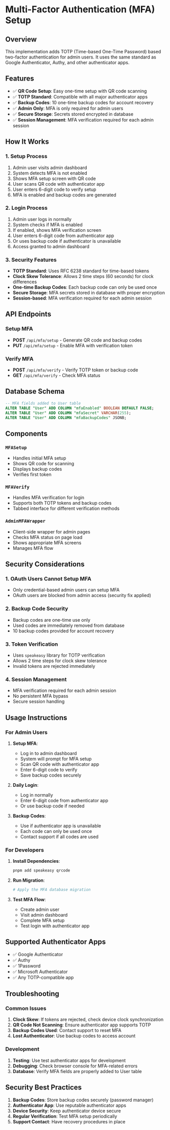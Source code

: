 # Multi-Factor Authentication (MFA) Setup

## Overview

This implementation adds TOTP (Time-based One-Time Password) based two-factor authentication for admin users. It uses the same standard as Google Authenticator, Authy, and other authenticator apps.

## Features

- ✅ **QR Code Setup**: Easy one-time setup with QR code scanning
- ✅ **TOTP Standard**: Compatible with all major authenticator apps
- ✅ **Backup Codes**: 10 one-time backup codes for account recovery
- ✅ **Admin Only**: MFA is only required for admin users
- ✅ **Secure Storage**: Secrets stored encrypted in database
- ✅ **Session Management**: MFA verification required for each admin session

## How It Works

### 1. **Setup Process**
1. Admin user visits admin dashboard
2. System detects MFA is not enabled
3. Shows MFA setup screen with QR code
4. User scans QR code with authenticator app
5. User enters 6-digit code to verify setup
6. MFA is enabled and backup codes are generated

### 2. **Login Process**
1. Admin user logs in normally
2. System checks if MFA is enabled
3. If enabled, shows MFA verification screen
4. User enters 6-digit code from authenticator app
5. Or uses backup code if authenticator is unavailable
6. Access granted to admin dashboard

### 3. **Security Features**
- **TOTP Standard**: Uses RFC 6238 standard for time-based tokens
- **Clock Skew Tolerance**: Allows 2 time steps (60 seconds) for clock differences
- **One-time Backup Codes**: Each backup code can only be used once
- **Secure Storage**: MFA secrets stored in database with proper encryption
- **Session-based**: MFA verification required for each admin session

## API Endpoints

### Setup MFA
- **POST** `/api/mfa/setup` - Generate QR code and backup codes
- **PUT** `/api/mfa/setup` - Enable MFA with verification token

### Verify MFA
- **POST** `/api/mfa/verify` - Verify TOTP token or backup code
- **GET** `/api/mfa/verify` - Check MFA status

## Database Schema

```sql
-- MFA fields added to User table
ALTER TABLE "User" ADD COLUMN "mfaEnabled" BOOLEAN DEFAULT FALSE;
ALTER TABLE "User" ADD COLUMN "mfaSecret" VARCHAR(255);
ALTER TABLE "User" ADD COLUMN "mfaBackupCodes" JSONB;
```

## Components

### `MFASetup`
- Handles initial MFA setup
- Shows QR code for scanning
- Displays backup codes
- Verifies first token

### `MFAVerify`
- Handles MFA verification for login
- Supports both TOTP tokens and backup codes
- Tabbed interface for different verification methods

### `AdminMFAWrapper`
- Client-side wrapper for admin pages
- Checks MFA status on page load
- Shows appropriate MFA screens
- Manages MFA flow

## Security Considerations

### 1. **OAuth Users Cannot Setup MFA**
- Only credential-based admin users can setup MFA
- OAuth users are blocked from admin access (security fix applied)

### 2. **Backup Code Security**
- Backup codes are one-time use only
- Used codes are immediately removed from database
- 10 backup codes provided for account recovery

### 3. **Token Verification**
- Uses `speakeasy` library for TOTP verification
- Allows 2 time steps for clock skew tolerance
- Invalid tokens are rejected immediately

### 4. **Session Management**
- MFA verification required for each admin session
- No persistent MFA bypass
- Secure session handling

## Usage Instructions

### For Admin Users

1. **Setup MFA**:
   - Log in to admin dashboard
   - System will prompt for MFA setup
   - Scan QR code with authenticator app
   - Enter 6-digit code to verify
   - Save backup codes securely

2. **Daily Login**:
   - Log in normally
   - Enter 6-digit code from authenticator app
   - Or use backup code if needed

3. **Backup Codes**:
   - Use if authenticator app is unavailable
   - Each code can only be used once
   - Contact support if all codes are used

### For Developers

1. **Install Dependencies**:
   ```bash
   pnpm add speakeasy qrcode
   ```

2. **Run Migration**:
   ```bash
   # Apply the MFA database migration
   ```

3. **Test MFA Flow**:
   - Create admin user
   - Visit admin dashboard
   - Complete MFA setup
   - Test login with authenticator app

## Supported Authenticator Apps

- ✅ Google Authenticator
- ✅ Authy
- ✅ 1Password
- ✅ Microsoft Authenticator
- ✅ Any TOTP-compatible app

## Troubleshooting

### Common Issues

1. **Clock Skew**: If tokens are rejected, check device clock synchronization
2. **QR Code Not Scanning**: Ensure authenticator app supports TOTP
3. **Backup Codes Used**: Contact support to reset MFA
4. **Lost Authenticator**: Use backup codes to access account

### Development

1. **Testing**: Use test authenticator apps for development
2. **Debugging**: Check browser console for MFA-related errors
3. **Database**: Verify MFA fields are properly added to User table

## Security Best Practices

1. **Backup Codes**: Store backup codes securely (password manager)
2. **Authenticator App**: Use reputable authenticator apps
3. **Device Security**: Keep authenticator device secure
4. **Regular Verification**: Test MFA setup periodically
5. **Support Contact**: Have recovery procedures in place 